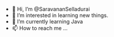 - 👋 Hi, I’m @SaravananSelladurai
- 👀 I’m interested in learning new things.
- 🌱 I’m currently learning Java
- 📫 How to reach me ...

<!---
SaravananSelladurai/SaravananSelladurai is a ✨ special ✨ repository because its `README.md` (this file) appears on your GitHub profile.
You can click the Preview link to take a look at your changes.
--->
